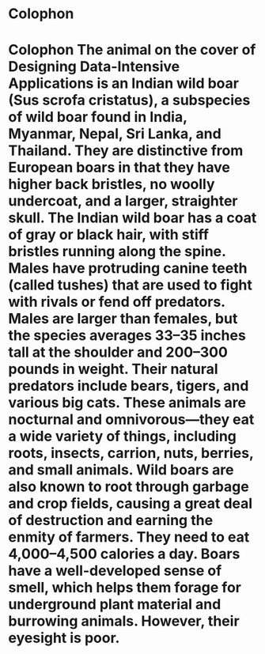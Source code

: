 # Colophon

# Colophon The animal on the cover of Designing Data-Intensive Applications is an Indian wild boar (Sus scrofa cristatus), a subspecies of wild boar found in India, Myanmar, Nepal, Sri Lanka, and Thailand. They are distinctive from European boars in that they have higher back bristles, no woolly undercoat, and a larger, straighter skull. The Indian wild boar has a coat of gray or black hair, with stiff bristles running along the spine. Males have protruding canine teeth (called tushes) that are used to fight with rivals or fend off predators. Males are larger than females, but the species averages 33–35 inches tall at the shoulder and 200–300 pounds in weight. Their natural predators include bears, tigers, and various big cats.  These animals are nocturnal and omnivorous—they eat a wide variety of things, including roots, insects, carrion, nuts, berries, and small animals. Wild boars are also known to root through garbage and crop fields, causing a great deal of destruction and earning the enmity of farmers. They need to eat 4,000–4,500 calories a day. Boars have a well-developed sense of smell, which helps them forage for underground plant material and burrowing animals. However, their eyesight is poor.